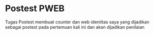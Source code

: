 # Postest PWEB
Tugas Postest membuat counter dan web identitas saya yang dijadikan sebagai postest pada pertemuan kali ini dan akan dijadikan penilaian
